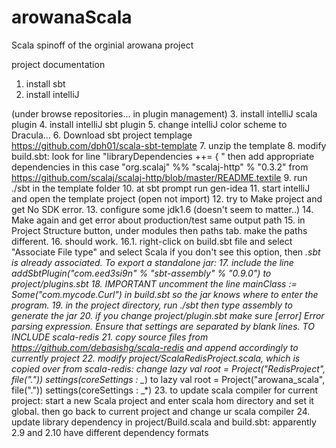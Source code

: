 arowanaScala
========

Scala spinoff of the orginial arowana project

project documentation
1. install sbt
2. install intelliJ

(under browse repositories... in plugin management)
3. install intelliJ scala plugin
4. install intelliJ sbt plugin
5. change intelliJ color scheme to Dracula...
6. Download sbt project templage https://github.com/dph01/scala-sbt-template
7. unzip the template
8. modify build.sbt: look for line "libraryDependencies ++= { " then add appropriate dependencies
in this case   "org.scalaj" %% "scalaj-http" % "0.3.2" from     https://github.com/scalaj/scalaj-http/blob/master/README.textile
9. run ./sbt in the template folder
10. at sbt prompt run gen-idea
11. start intelliJ and open the template project (open not import)
12. try to Make project and get No SDK error.
13. configure some jdk1.6 (doesn't seem to matter..)
14. Make again and get error about production/test same output path
15. in Project Structure button, under modules then paths tab. make the paths different.
16. should work.
16.1. right-click on build.sbt file and select "Associate File type" and select Scala
    if you don't see this option, then *.sbt is already associated.
To export a standalone jar:
17. include the line
addSbtPlugin("com.eed3si9n" % "sbt-assembly" % "0.9.0")
to project/plugins.sbt
18. IMPORTANT uncomment the line
mainClass := Some("com.mycode.Curl")
in build.sbt so the jar knows where to enter the program.
19. in the project directory, run ./sbt
then type assembly to generate the jar
20. if you change project/plugin.sbt make sure
[error] Error parsing expression.  Ensure that settings are separated by blank lines.
TO INCLUDE scala-redis
21. copy source files from https://github.com/debasishg/scala-redis and append accordingly to currently project
22. modify project/ScalaRedisProject.scala, which is copied over from scala-redis:
change
  lazy val root = Project("RedisProject", file(".")) settings(coreSettings : _*)
to
  lazy val root = Project("arowana_scala", file(".")) settings(coreSettings : _*)
23. to update scala compiler for current project:
  start a new Scala project and enter scala hom directory and set it global.
  then go back to current project and change ur scala compiler
24. update library dependency in project/Build.scala and build.sbt: apparently 2.9 and 2.10 have different dependency formats
